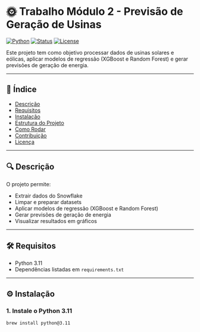 # 🌞 Trabalho Módulo 2 - Previsão de Geração de Usinas

[![Python](https://img.shields.io/badge/python-3.11-blue)](https://www.python.org/)
[![Status](https://img.shields.io/badge/status-em%20desenvolvimento-yellow)](README.md)
[![License](https://img.shields.io/badge/license-MIT-green)](LICENSE)

Este projeto tem como objetivo processar dados de usinas solares e eólicas, aplicar modelos de regressão (XGBoost e Random Forest) e gerar previsões de geração de energia.

---

## 📖 Índice

- [Descrição](#descrição)
- [Requisitos](#requisitos)
- [Instalação](#instalação)
- [Estrutura do Projeto](#estrutura-do-projeto)
- [Como Rodar](#como-rodar)
- [Contribuição](#contribuição)
- [Licença](#licença)

---

## 🔍 Descrição

O projeto permite:

- Extrair dados do Snowflake
- Limpar e preparar datasets
- Aplicar modelos de regressão (XGBoost e Random Forest)
- Gerar previsões de geração de energia
- Visualizar resultados em gráficos

---

## 🛠 Requisitos

- Python 3.11  
- Dependências listadas em `requirements.txt`

---

## ⚙️ Instalação

### 1. Instale o Python 3.11

```bash
brew install python@3.11
